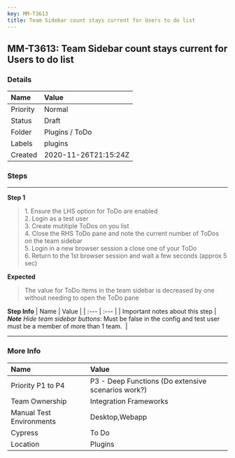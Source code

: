 ```yaml
---
key: MM-T3613
title: Team Sidebar count stays current for Users to do list
---
```


## MM-T3613: Team Sidebar count stays current for Users to do list

### Details

| Name     | Value                |
| :------- | :------------------- |
| Priority | Normal               |
| Status   | Draft                |
| Folder   | Plugins / ToDo       |
| Labels   | plugins              |
| Created  | 2020-11-26T21:15:24Z |

### Steps

<hr/>

**Step 1**

> <article>1. Ensure the LHS option for ToDo are enabled<br />2. Login as a test user <br />3. Create mutitiple ToDos on you list <br />4. Close the RHS ToDo pane and note the current number of ToDos on the team sidebar<br />5. Login in a new browser session a close one of your ToDo<br />6. Return to the 1st browser session and wait a few seconds (approx 5 sec)</article>

**Expected**

> <article>The value for ToDo items in the team sidebar is decreased by one without needing to open the ToDo pane</article>

**Step Info**
| Name | Value |
| :--- | :--- |
| Important notes about this step | <em><strong>Note</strong> Hide team sidebar buttons</em>: Must be false in the config and test user must be a member of more than 1 team.  |

<hr/>

### More Info

| Name                     | Value                                              |
| :----------------------- | :------------------------------------------------- |
| Priority P1 to P4        | P3 - Deep Functions (Do extensive scenarios work?) |
| Team Ownership           | Integration Frameworks                             |
| Manual Test Environments | Desktop,Webapp                                     |
| Cypress                  | To Do                                              |
| Location                 | Plugins                                            |

